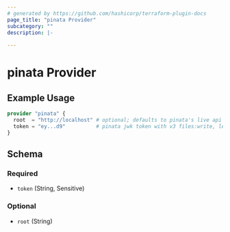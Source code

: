 ```yaml
---
# generated by https://github.com/hashicorp/terraform-plugin-docs
page_title: "pinata Provider"
subcategory: ""
description: |-
  
---
```


# pinata Provider



## Example Usage

```terraform
provider "pinata" {
  root  = "http://localhost" # optional; defaults to pinata's live api
  token = "ey...d9"          # pinata jwk token with v3 files:write, legacy:pinning:pinFileToIPFS permissions
}
```

<!-- schema generated by tfplugindocs -->
## Schema

### Required

- `token` (String, Sensitive)

### Optional

- `root` (String)
